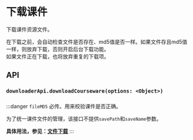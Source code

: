 # 下载课件 <BadgeTip text="异步" type="green"></BadgeTip>

下载课件资源文件。

在下载之前，会自动检查文件是否存在、md5值是否一样。如果文件存且md5值一样，则放弃下载，否则开启后台下载功能。  
如果文件正在下载，也将放弃重复的下载项。


## API
### `downloaderApi.downloadCourseware(options: <Object>)`
### 


:::danger
`fileMD5` 必传。用来校验课件是否正确。  

为了统一课件文件的管理，该接口不提供`savePath`和`saveName`参数。   

**具体用法，参见：[文件下载](/downloader2/downloadFile.html)**
:::
